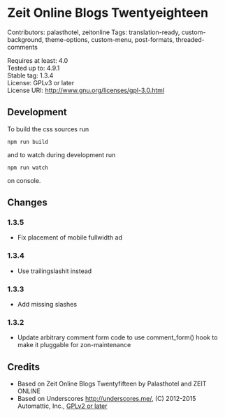 # Zeit Online Blogs Twentyeighteen

Contributors: palasthotel, zeitonline
Tags: translation-ready, custom-background, theme-options, custom-menu, post-formats, threaded-comments

Requires at least: 4.0  
Tested up to: 4.9.1  
Stable tag: 1.3.4  
License: GPLv3 or later  
License URI: http://www.gnu.org/licenses/gpl-3.0.html  

## Development

To build the css sources run

`npm run build`

and to watch during development run

`npm run watch`

on console.

## Changes

### 1.3.5
- Fix placement of mobile fullwidth ad

### 1.3.4
- Use trailingslashit instead

### 1.3.3
- Add missing slashes

### 1.3.2
- Update arbitrary comment form code to use comment_form() hook to make it pluggable for zon-maintenance

## Credits

- Based on Zeit Online Blogs Twentyfifteen by Palasthotel and ZEIT ONLINE
- Based on Underscores http://underscores.me/, (C) 2012-2015 Automattic, Inc., [GPLv2 or later](https://www.gnu.org/licenses/gpl-2.0.html)

